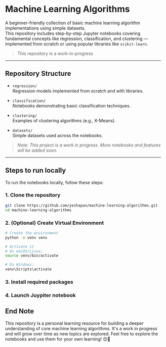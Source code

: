 # Machine Learning Algorithms

A beginner-friendly collection of basic machine learning algorithm implementations using simple datasets.  
This repository includes step-by-step Jupyter notebooks covering fundamental concepts like regression, classification, and clustering — implemented from scratch or using popular libraries like `scikit-learn`.

> This repository is a work-in-progress

---

## Repository Structure

- `regression/`  
  Regression models implemented from scratch and with libraries.

- `classification/`  
  Notebooks demonstrating basic classification techniques.

- `clustering/`  
  Examples of clustering algorithms (e.g., K-Means).

- `datasets/`  
  Simple datasets used across the notebooks.

> *Note: This project is a work in progress. More notebooks and features will be added soon.*

---

## Steps to run locally

To run the notebooks locally, follow these steps:

### 1. Clone the repository

```bash
git clone https://github.com/yeshapan/machine-learning-algorithms.git
cd machine-learning-algorithms
```
### 2. (Optional) Create Virtual Environment
```bash
# Create the environment
python -m venv venv

# Activate it
# On macOS/Linux:
source venv/bin/activate

# On Windows:
venv\Scripts\activate
```
### 3. Install required packages

### 4. Launch Juypiter notebook

## End Note

This repository is a personal learning resource for building a deeper understanding of core machine learning algorithms. 
It's a work in progress and will grow over time as new topics are explored. 
Feel free to explore the notebooks and use them for your own learning! 😊🌼
